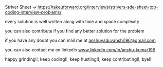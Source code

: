 Striver Sheet -> https://takeuforward.org/interviews/strivers-sde-sheet-top-coding-interview-problems/

every solution is well written along with time and space complexity

you can also contribute if you find any better solution for the problem

if you have any doubt you can mail me at anshuyaduvanshi196@gmail.com

you can also contact me on linkedin www.linkedin.com/in/anshu-kumar196

happy grinding!!, keep coding!!, keep hustling!!, keep contributing!!, bye!!
